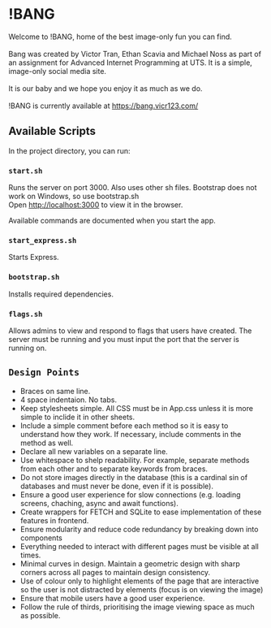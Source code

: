 # !BANG

Welcome to !BANG, home of the best image-only fun you can find.<br>
<br>
Bang was created by Victor Tran, Ethan Scavia and Michael Noss as part of an assignment for Advanced Internet Programming at UTS. It is a simple, image-only social media site.<br>
<br>
It is our baby and we hope you enjoy it as much as we do.<br>
<br>
!BANG is currently available at https://bang.vicr123.com/

## Available Scripts

In the project directory, you can run:

### `start.sh`

Runs the server on port 3000. Also uses other sh files. Bootstrap does not work on Windows, so use bootstrap.sh<br>
Open [http://localhost:3000](http://localhost:3000) to view it in the browser.

Available commands are documented when you start the app.

### `start_express.sh`

Starts Express.

### `bootstrap.sh`

Installs required dependencies.

### `flags.sh`

Allows admins to view and respond to flags that users have created. The server must be running and you must input the port that the server is running on.

## `Design Points`

- Braces on same line.
- 4 space indentaion. No tabs.
- Keep stylesheets simple. All CSS must be in App.css unless it is more simple to inclide it in other sheets.
- Include a simple comment before each method so it is easy to understand how they work. If necessary, include comments in the method as well.
- Declare all new variables on a separate line.
- Use whitespace to shelp readability. For example, separate methods from each other and to separate keywords from braces.
- Do not store images directly in the database (this is a cardinal sin of databases and must never be done, even if it is possible).
- Ensure a good user experience for slow connections (e.g. loading screens, chaching, async and await functions).
- Create wrappers for FETCH and SQLite to ease implementation of these features in frontend.
- Ensure modularity and reduce code redundancy by breaking down into components
- Everything needed to interact with different pages must be visible at all times.
- Minimal curves in design. Maintain a geometric design with sharp corners across all pages to maintain design consistency.
- Use of colour only to highlight elements of the page that are interactive so the user is not distracted by elements (focus is on viewing the image)
- Ensure that mobile users have a good user experience.
- Follow the rule of thirds, prioritising the image viewing space as much as possible.


